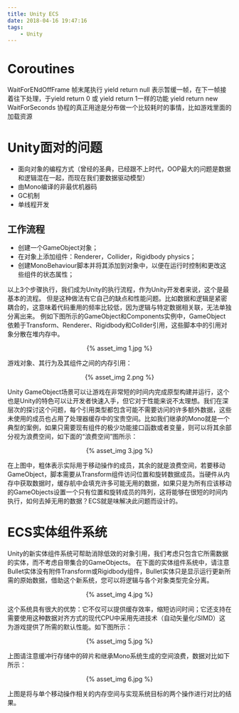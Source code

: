 ```yaml
---
title: Unity ECS
date: 2018-04-16 19:47:16
tags:
	- Unity
---
```

# Coroutines

WaitForENdOffFrame 帧末尾执行
yield return null 表示暂缓一帧，在下一帧接着往下处理，于yield return 0 或 yield return 1一样的功能
yield return new WaitForSeconds
协程的真正用途是分布做一个比较耗时的事情，比如游戏里面的加载资源

# Unity面对的问题

- 面向对象的编程方式（曾经的圣典，已经跟不上时代，OOP最大的问题是数据和逻辑混在一起，而现在我们要数据驱动模型）
- 由Mono编译的非最优机器码
- GC机制
- 单线程开发

## 工作流程

- 创建一个GameObject对象；
- 在对象上添加组件：Renderer，Collider，Rigidbody physics；
- 创建MonoBehaviour脚本并将其添加到对象中，以便在运行时控制和更改这些组件的状态属性；

以上3个步骤执行，我们成为Unity的执行流程，作为Unity开发者来说，这个是最基本的流程。
但是这种做法有它自己的缺点和性能问题。比如数据和逻辑是紧密耦合的，这意味着代码重用的频率比较低，因为逻辑与特定数据相关联，无法单独分离出来。
例如下图所示的GameObject和Components实例中，GameObject依赖于Transform、Renderer、Rigidbody和Collder引用，这些脚本中的引用对象分散在堆内存中。

<div align=center>{% asset_img 1.jpg %}</div>

游戏对象、其行为及其组件之间的内存引用：

<div align=center>{% asset_img 2.png %}</div>

Unity GameObject场景可以让游戏在非常短的时间内完成原型构建并运行，这个也是Unity的特色可以让开发者快速入手，但它对于性能来说不太理想。我们在深层次的探讨这个问题，每个引用类型都包含可能不需要访问的许多额外数据，这些未使用的成员也占用了处理器缓存中的宝贵空间。比如我们继承的Mono就是一个典型的案例，如果只需要现有组件的极少功能接口函数或者变量，则可以将其余部分视为浪费空间，如下面的“浪费空间”图所示：

<div align=center>{% asset_img 3.jpg %}</div>

在上图中，粗体表示实际用于移动操作的成员，其余的就是浪费空间，若要移动GameObject，脚本需要从Transform组件访问位置和旋转数据成员。当硬件从内存中获取数据时，缓存航中会填充许多可能无用的数据，如果只是为所有应该移动的GameObjects设置一个只有位置和旋转成员的阵列，这将能够在很短的时间内执行，如何去掉无用的数据？ECS就是味解决此问题而设计的。

# ECS实体组件系统

Unity的新实体组件系统可帮助消除低效的对象引用，我们考虑只包含它所需数据的实体，而不考虑自带集合的GameObjects。
在下面的实体组件系统中，请注意Bullet实体没有附件Transform或Rigidbody组件，Bullet实体只是显示运行更新所需的原始数据，借助这个新系统，您可以将逻辑与各个对象类型完全分离。

<div align=center>{% asset_img 4.jpg %}</div>

这个系统具有很大的优势：它不仅可以提供缓存效率，缩短访问时间；它还支持在需要使用这种数据对齐方式的现代CPU中采用先进技术（自动矢量化/SIMD）这为游戏提供了所需的默认性能。如下图所示：
<div align=center>{% asset_img 5.jpg %}</div>

上图请注意缓冲行存储中的碎片和继承Mono系统生成的空间浪费，数据对比如下所示：

<div align=center>{% asset_img 6.jpg %}</div>

上图是将与单个移动操作相关的内存空间与实现系统目标的两个操作进行对比的结果。